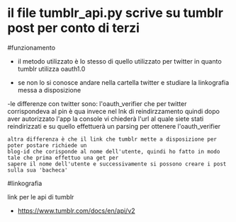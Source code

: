 # il file tumblr_api.py scrive su tumblr post per conto di terzi


#funzionamento

- il metodo utilizzato è lo stesso di quello utilizzato per twitter in quanto tumblr utilizza oauth1.0

- se non lo si conosce andare nella cartella twitter e studiare la linkografia messa a disposizione

-le differenze con twitter sono:
	l'oauth_verifier che per twitter corrispondeva al pin è qua invece nel lnk di reindirzzamento
	quindi dopo aver autorizzato l'app la console vi chiederà l'url al quale siete stati reindirizzati
	e su quello effettuerà un parsing per ottenere l'oauth_verifier
	
	altra differenza è che il link che tumblr mette a disposizione per poter postare richiede un 
	blog-id che corisponde al nome dell'utente, quindi ho fatto in modo tale che prima effettuo una get per
	sapere il nome dell'utente e successivamente si possono creare i post sulla sua 'bacheca'

#linkografia

link per le api di tumblr

- https://www.tumblr.com/docs/en/api/v2

